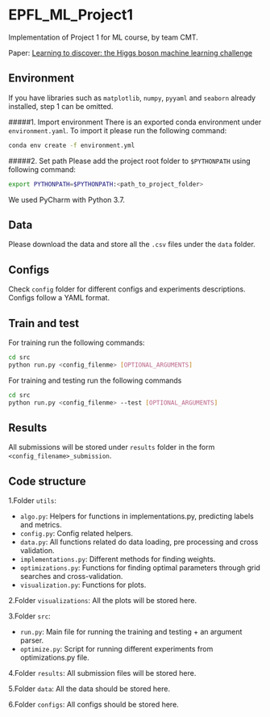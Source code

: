 # EPFL_ML_Project1
Implementation of Project 1 for ML course, by team CMT.

Paper: [Learning to discover: the Higgs
boson machine learning challenge](https://higgsml.lal.in2p3.fr/files/2014/04/documentation_v1.8.pdf)


## Environment
If you have libraries such as `matplotlib`, `numpy`, `pyyaml` and `seaborn` already installed,
step 1 can be omitted.

#####1. Import environment
There is an exported conda environment under `environment.yaml`.
To import it please run the following command:
```bash
conda env create -f environment.yml
```

#####2. Set path
Please add the project root folder to `$PYTHONPATH` using following command:
```bash
export PYTHONPATH=$PYTHONPATH:<path_to_project_folder>
```
We used PyCharm with Python 3.7. 
## Data
Please download the data and store all the `.csv` files under the `data` folder.


## Configs
Check `config` folder for different configs and experiments descriptions.
Configs follow a YAML format.

## Train and test

For training run the following commands:
```bash
cd src
python run.py <config_filenme> [OPTIONAL_ARGUMENTS]
``` 
For training and testing run the following commands
```bash
cd src
python run.py <config_filenme> --test [OPTIONAL_ARGUMENTS]
``` 

## Results

All submissions will be stored under `results` folder in the form `<config_filename>_submission`.

## Code structure

1.Folder `utils`:
* `algo.py`: Helpers for functions in implementations.py, predicting labels and metrics.
* `config.py`: Config related helpers.
* `data.py`: All functions related do data loading, pre processing and cross validation.
* `implementations.py`: Different methods for finding weights.
* `optimizations.py`: Functions for finding optimal parameters through grid
searches and cross-validation.
* `visualization.py`: Functions for plots.

2.Folder `visualizations`: All the plots will be stored here.

3.Folder `src`:
* `run.py`: Main file for running the training and testing + an argument parser.
* `optimize.py`: Script for running different experiments from optimizations.py file.

4.Folder `results`: All submission files will be stored here.

5.Folder `data`: All the data should be stored here.

6.Folder `configs`: All configs should be stored here.


